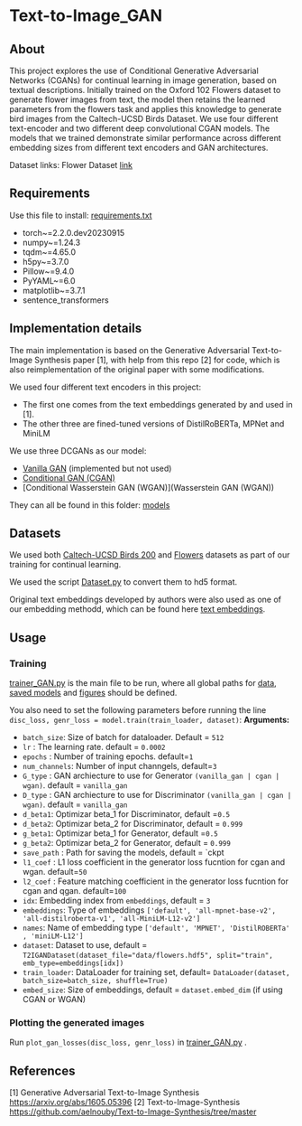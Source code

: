 # Text-to-Image_GAN

## About

This project explores the use of Conditional Generative Adversarial Networks (CGANs) for continual learning in image generation, based on textual descriptions. Initially trained on the Oxford 102 Flowers dataset to generate flower images from text, the model then retains the learned parameters from the flowers task and applies this knowledge to generate bird images from the Caltech-UCSD Birds Dataset. We use four different text-encoder and two different deep convolutional CGAN models. The models that we trained demonstrate similar performance across different embedding sizes from different text encoders and GAN architectures.

Dataset links:
Flower Dataset [link](https://drive.google.com/file/d/1tEqNkn1-fsGp4lV8QcbtRVowmDSsW-1x/view?usp=sharing)

## Requirements

Use this file to install:  [requirements.txt](requirements.txt)
- torch~=2.2.0.dev20230915
- numpy~=1.24.3
- tqdm~=4.65.0
- h5py~=3.7.0
- Pillow~=9.4.0
- PyYAML~=6.0
- matplotlib~=3.7.1 
- sentence_transformers

## Implementation details

The main implementation is based on the Generative Adversarial Text-to-Image Synthesis paper [1], with help from this repo [2] for code, which is also reimplementation of the original paper with some modifications. 

We used four different text encoders in this project: 
- The first one comes from the text embeddings generated by and used in [1].
- The other three are fined-tuned versions of DistilRoBERTa, MPNet and MiniLM

We use three DCGANs as our model:
- [Vanilla GAN](models/vanilla_gan.py) (implemented but not used)
- [Conditional GAN (CGAN)](models/cgan.py)
- [Conditional Wasserstein GAN (WGAN)](Wasserstein GAN (WGAN))

They can all be found in this folder: [models](models)

## Datasets

We used both [Caltech-UCSD Birds 200](http://www.vision.caltech.edu/visipedia/CUB-200.html) and [Flowers](http://www.robots.ox.ac.uk/~vgg/data/flowers/102/) datasets as part of our training for continual learning. 

We used the script [Dataset.py](Dataset.py) to convert them to hd5 format. 

Original text embeddings developed by authors were also used as one of our embedding methodd, which can be found here [text embeddings](https://github.com/reedscot/icml2016).
 
## Usage
### Training

[trainer_GAN.py](trainer_GAN.py) is the main file to be run, where all global paths for [data](data), [saved models](ckpt) and [figures](fig) should be defined.

You also need to set the following parameters before running the line `disc_loss, genr_loss = model.train(train_loader, dataset)`:
**Arguments:**
- `batch_size`: Size of batch for dataloader. Default = `512`
- `lr` : The learning rate. default = `0.0002`
- `epochs` : Number of training epochs. default=`1`
- `num_channels`: Number of input channgels, default=`3`
- `G_type` : GAN archiecture to use for Generator `(vanilla_gan | cgan | wgan)`. default = `vanilla_gan` 
- `D_type` : GAN archiecture to use for Discriminator `(vanilla_gan | cgan | wgan)`. default = `vanilla_gan` 
- `d_beta1`: Optimizar beta_1 for Discriminator, default =`0.5`
- `d_beta2`: Optimizar beta_2 for Discriminator, default = `0.999`
- `g_beta1`: Optimizar beta_1 for Generator, default =`0.5`
- `g_beta2`: Optimizar beta_2 for Generator, default = `0.999`
- `save_path` : Path for saving the models, default = `ckpt
- `l1_coef` : L1 loss coefficient in the generator loss fucntion for cgan and wgan. default=`50`
- `l2_coef` : Feature matching coefficient in the generator loss fucntion for cgan and qgan. default=`100`
- `idx`: Embedding index  from `embeddings`, default = `3`
- `embeddings`: Type of embeddings `['default', 'all-mpnet-base-v2', 'all-distilroberta-v1', 'all-MiniLM-L12-v2']`
- `names`: Name of embedding type `['default', 'MPNET', 'DistilROBERTa' , 'miniLM-L12']`
- `dataset`: Dataset to use, default = `T2IGANDataset(dataset_file="data/flowers.hdf5", split="train", emb_type=embeddings[idx])`
- `train_loader`: DataLoader for training set, default= `DataLoader(dataset, batch_size=batch_size, shuffle=True)`
- `embed_size`: Size of embeddings, default = `dataset.embed_dim`  (if using CGAN or WGAN)

### Plotting the generated images

Run `plot_gan_losses(disc_loss, genr_loss)` in [trainer_GAN.py](trainer_GAN.py) . 

## References
[1]  Generative Adversarial Text-to-Image Synthesis https://arxiv.org/abs/1605.05396 
[2]  Text-to-Image-Synthesis https://github.com/aelnouby/Text-to-Image-Synthesis/tree/master